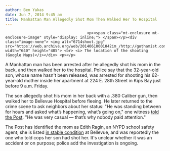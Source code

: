 ```yaml
---
author: Ben Yakas
date: Jun 7, 2014 9:45 am
title: Manhattan Man Allegedly Shot Mom Then Walked Her To Hospital
---
```


	
										<p><span class="mt-enclosure mt-enclosure-image" style="display: inline;"> </span></p><div class="image-none"> <img alt="6714shoot.jpg" src="https://web.archive.org/web/20140610001042im_/http://gothamist.com/attachments/byakas/6714shoot.jpg" width="640" height="405"> <br> <i> The location of the shooting (Google Maps)</i></div> <p></p>

<p>A Manhattan man has been arrested after he allegedly shot his mom in the back, and then walked her to the hospital. Police say that the 32-year-old son, whose name hasn&apos;t been released, was arrested for shooting his 62-year-old mother inside her apartment at 224 E. 28th Street in Kips Bay just before 9 a.m. Friday. </p>

<p>The son allegedly shot his mom in her back with a .380 Caliber gun, then walked her to Bellevue Hospital before fleeing. He later returned to the crime scene to ask neighbors about her status: &quot;He was standing between for hours and asked what&#x2019;s happening, what&#x2019;s going on,&quot; one witness <a href="https://web.archive.org/web/20140610001042/http://nypost.com/2014/06/06/off-duty-school-cop-shot-in-her-apartment/">told the Post</a>. &quot;He was very casual &#x2014; that&#x2019;s why nobody paid attention.&quot;</p>

<p>The Post has identified the mom as Edith Ragin, an NYPD school safety agent; she is listed <a href="https://web.archive.org/web/20140610001042/http://www.nydailynews.com/new-york/nyc-crime/nyc-school-shot-home-police-article-1.1819788">in stable condition</a> at Bellevue, and was reportedly the one who told cops her son had shot her. It&apos;s unclear whether it was an accident or on purpose; police add the investigation is ongoing.</p>					
										
									
				
